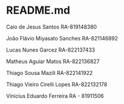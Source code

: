 # README.md

Caio de Jesus Santos RA-819148380

João Flávio Miyasato Sanches RA-821146892 

Lucas Nunes Garcez RA-822137433

Matheus Aguiar Matos RA-822136827

Thiago Sousa Mazili RA-822141922

Thiago Vieiro Cirelli Lopes RA-822132178

Vinicius Eduardo Ferreira RA - 81911506


